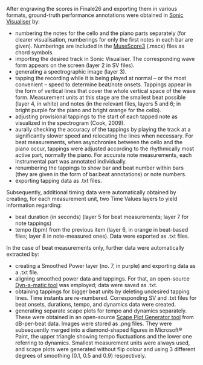 After engraving the scores in Finale26 and exporting them in various formats, ground-truth performance annotations were obtained in [Sonic Visualiser](http://www.sonicvisualiser.org/) by:
-	numbering the notes for the cello and the piano parts separately (for clearer visualisation, numberings for only the first notes in each bar are given). Numberings are included in the [MuseScore3](https://musescore.org/en/3.0) (.mscx) files as chord symbols.
-	importing the desired track in Sonic Visualiser. The corresponding wave form appears on the screen (layer 2 in SV files).
-	generating a spectrographic image (layer 3).
-	tapping the recording while it is being played at normal – or the most convenient – speed to determine beat/note onsets. Tappings appear in the form of vertical lines that cover the whole vertical space of the wave form. Measurement units at this stage are the smallest beat possible (layer 4, in white) and notes (in the relevant files, layers 5 and 6; in bright purple for the piano and bright orange for the cello).
-	adjusting provisional tappings to the start of each tapped note as visualized in the spectrogram (Cook, 2009).
-	aurally checking the accuracy of the tappings by playing the track at a significantly slower speed and relocating the lines when necessary. For beat measurements, when asynchronies between the cello and the piano occur, tappings were adjusted according to the rhythmically most active part, normally the piano. For accurate note measurements, each instrumental part was annotated individually.
-	renumbering the tappings to show bar and beat number within bars (they are given in the form of bar.beat annotations) or note numbers.
-	exporting tapping data as .txt files.

Subsequently, additional timing data were automatically obtained by creating, for each measurement unit, two Time Values layers to yield information regarding:
-	beat duration (in seconds) (layer 5 for beat measurements; layer 7 for note tappings)
-	tempo (bpm) from the previous item (layer 6, in orange in beat-based files; layer 8 in note-measured ones). Data were exported as .txt files. 

In the case of beat measurements only, further data were automatically extracted by:
-	creating a Smoothed Power layer (no. 7, in purple) and exporting data as a .txt file. 
-	aligning smoothed power data and tappings. For that, an open-source [Dyn-a-matic tool](http://www.mazurka.org.uk/software/online/dynamatic/) was employed; data were saved as .txt.
-	obtaining tappings for bigger beat units by deleting undesired tapping lines. Time instants are re-numbered. Corresponding SV and .txt files for beat onsets, durations, tempo, and dynamics data were created.
-	generating separate scape plots for tempo and dynamics separately. These were obtained in an open-source [Scape Plot Generator tool](http://www.mazurka.org.uk/software/online/scape/) from dB-per-beat data. Images were stored as .png files. They were subsequently merged into a diamond-shaped figures in Microsoft® Paint, the upper triangle showing tempo fluctuations and the lower one referring to dynamics. Smallest measurement units were always used, and scape plots were generated without flip colour and using 3 different degrees of smoothing (0.1, 0.5 and 0.9) respectively. 
